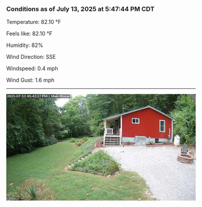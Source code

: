 ### Conditions as of July 13, 2025 at 5:47:44 PM CDT 

Temperature: 82.10 &deg;F

Feels like: 82.10 &deg;F

Humidity: 82%

Wind Direction: SSE

Windspeed: 0.4 mph

Wind Gust: 1.6 mph

---

<img src="./images/latest.jpeg"/>

